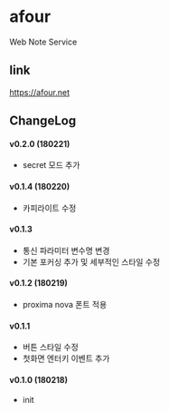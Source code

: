 # afour
Web Note Service

## link
https://afour.net


## ChangeLog

#### v0.2.0 (180221)
* secret 모드 추가

#### v0.1.4 (180220)
* 카피라이트 수정

#### v0.1.3
* 통신 파라미터 변수명 변경
* 기본 포커싱 추가 및 세부적인 스타일 수정

#### v0.1.2 (180219)
* proxima nova 폰트 적용

#### v0.1.1
* 버튼 스타일 수정
* 첫화면 엔터키 이벤트 추가

#### v0.1.0 (180218)
* init